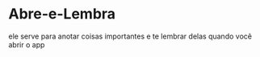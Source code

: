 # Abre-e-Lembra
ele serve para anotar coisas importantes e te lembrar delas quando você abrir o app
